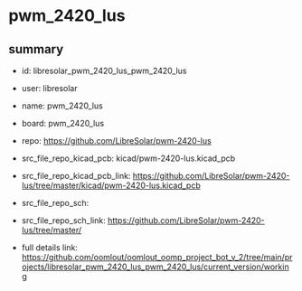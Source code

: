 # pwm_2420_lus
 
## summary 
* id: libresolar_pwm_2420_lus_pwm_2420_lus
* user: libresolar
* name: pwm_2420_lus
* board: pwm_2420_lus
* repo: https://github.com/LibreSolar/pwm-2420-lus
* src_file_repo_kicad_pcb: kicad/pwm-2420-lus.kicad_pcb
* src_file_repo_kicad_pcb_link: https://github.com/LibreSolar/pwm-2420-lus/tree/master/kicad/pwm-2420-lus.kicad_pcb


* src_file_repo_sch: 
* src_file_repo_sch_link: https://github.com/LibreSolar/pwm-2420-lus/tree/master/
* full details link: https://github.com/oomlout/oomlout_oomp_project_bot_v_2/tree/main/projects/libresolar_pwm_2420_lus_pwm_2420_lus/current_version/working  







